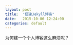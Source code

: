 ```yaml
---
layout: post
title:  "搭建Jekyll博客"
date:   2015-10-06 12:24:00
categories: default
---
```


为何建一个个人博客这么麻烦呢？